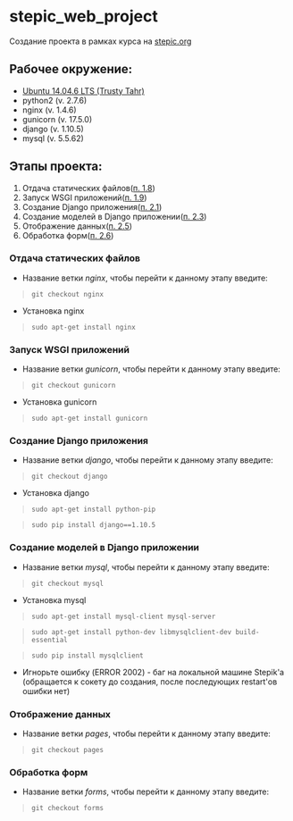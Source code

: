 # stepic_web_project
Создание проекта в рамках курса на [stepic.org](https://stepik.org/course/154)

## Рабочее окружение:
* [Ubuntu 14.04.6 LTS (Trusty Tahr)](http://releases.ubuntu.com/14.04/)
* python2 (v. 2.7.6)
* nginx (v. 1.4.6)
* gunicorn (v. 17.5.0)
* django (v. 1.10.5)
* mysql (v. 5.5.62)

## Этапы проекта:
1. Отдача статических файлов([п. 1.8](https://stepik.org/lesson/14825/step/12?unit=4174))
2. Запуск WSGI приложений([п. 1.9](https://stepik.org/lesson/14826/step/11?unit=4175))
3. Создание Django приложения([п. 2.1](https://stepik.org/lesson/14827/step/11?unit=4176))
4. Создание моделей в Django приложении([п. 2.3](https://stepik.org/lesson/14829/step/10?unit=4178))
5. Отображение данных([п. 2.5](https://stepik.org/lesson/14831/step/8?unit=4179))
6. Обработка форм([п. 2.6](https://stepik.org/lesson/14832/step/11?unit=4181))

### Отдача статических файлов
* Название ветки *nginx*, чтобы перейти к данному этапу введите:
> `git checkout nginx`
* Установка nginx
> `sudo apt-get install nginx`

### Запуск WSGI приложений
* Название ветки *gunicorn*, чтобы перейти к данному этапу введите:
> `git checkout gunicorn`
* Установка gunicorn
> `sudo apt-get install gunicorn`

### Создание Django приложения
* Название ветки *django*, чтобы перейти к данному этапу введите:
> `git checkout django`
* Установка django
> `sudo apt-get install python-pip`

> `sudo pip install django==1.10.5`

### Создание моделей в Django приложении
* Название ветки *mysql*, чтобы перейти к данному этапу введите:
> `git checkout mysql`
* Установка mysql
> `sudo apt-get install mysql-client mysql-server`

> `sudo apt-get install python-dev libmysqlclient-dev build-essential`

> `sudo pip install mysqlclient`
* Игнорьте ошибку (ERROR 2002) - баг на локальной машине Stepik'a
(обращается к сокету до создания, после последующих restart'ов ошибки нет)

### Отображение данных
* Название ветки *pages*, чтобы перейти к данному этапу введите:
> `git checkout pages`

### Обработка форм
* Название ветки *forms*, чтобы перейти к данному этапу введите:
> `git checkout forms`
